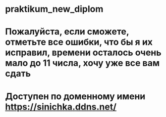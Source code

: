 # praktikum_new_diplom
# Пожалуйста, если сможете, отметьте все ошибки, что бы я их исправил, времени осталось очень мало до 11 числа, хочу уже все вам сдать
# Доступен по доменному имени https://sinichka.ddns.net/